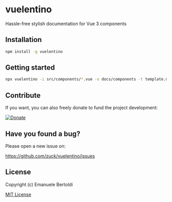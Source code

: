 # vuelentino

Hassle-free stylish documentation for Vue 3 components

## Installation

```bash
npm install -g vuelentino
```

## Getting started

```bash
npx vuelentino -i src/components/*.vue -o docs/components -t template.md -e md
```

## Contribute

If you want, you can also freely donate to fund the project development:

[![Donate](https://www.paypalobjects.com/en_US/i/btn/btn_donate_SM.gif)](https://paypal.me/EBertoldi)

## Have you found a bug?

Please open a new issue on:

<https://github.com/zuck/vuelentino/issues>

## License

Copyright (c) Emanuele Bertoldi

[MIT License](http://en.wikipedia.org/wiki/MIT_License)
